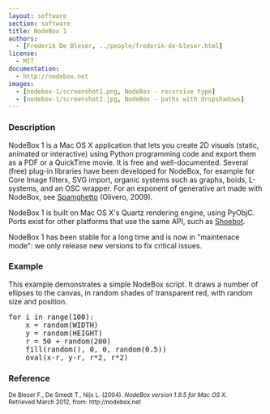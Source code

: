 ```yaml
---
layout: software
section: software
title: NodeBox 1
authors:
  - [Frederik De Bleser, ../people/frederik-de-bleser.html]
license:
  - MIT
documentation:
  - http://nodebox.net
images:
  - [nodebox-1/screenshot1.png, NodeBox - recursive type]
  - [nodebox-1/screenshot2.jpg, NodeBox - paths with dropshadows]
---
```


<h3>Description</h3>

NodeBox 1 is a Mac OS X application that lets you create 2D visuals (static, animated or interactive) using Python programming code and export them as a PDF or a QuickTime movie. It is free and well-documented. Several (free) plug-in libraries have been developed for NodeBox, for example for Core Image filters, SVG import, organic systems such as graphs, boids, L-systems, and an OSC wrapper. For an exponent of generative art made with NodeBox, see <a href="http://www.spamghetto.com" class="tag-project">Spamghetto</a> (Olivero, 2009).

NodeBox 1 is built on Mac OS X's Quartz rendering engine, using PyObjC. Ports exist for other platforms that use the same API, such as <a href="http://shoebot.net" class="tag-software">Shoebot</a>.

NodeBox 1 has been stable for a long time and is now in "maintenace mode": we only release new versions to fix critical issues. 

<h3>Example</h3>

This example demonstrates a simple NodeBox script. It draws a number of ellipses to the canvas, in random shades of transparent red, with random size and position.

<pre class="brush:python;">
for i in range(100):
    x = random(WIDTH)
    y = random(HEIGHT)
    r = 50 + random(200)
    fill(random(), 0, 0, random(0.5))
    oval(x-r, y-r, r*2, r*2)
</pre>


<h3>Reference</h3>

<p class="cite"><small>De Bleser F., De Smedt T., Nijs L. (2004). <cite>NodeBox version 1.9.5 for Mac OS X.</cite><br /> 
Retrieved March 2012, from: http://nodebox.net</small></p>